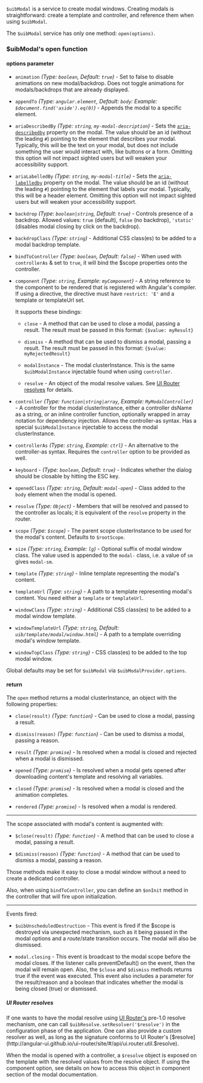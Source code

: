 `$uibModal` is a service to create modal windows.
Creating modals is straightforward: create a template and controller, and reference them when using `$uibModal`.

The `$uibModal` service has only one method: `open(options)`.

### $uibModal's open function

#### options parameter

* `animation`
  _(Type: `boolean`, Default: `true`)_ -
  Set to false to disable animations on new modal/backdrop. Does not toggle animations for modals/backdrops that are already displayed.

* `appendTo`
  _(Type: `angular.element`, Default: `body`: Example: `$document.find('aside').eq(0)`)_ -
  Appends the modal to a specific element.

* `ariaDescribedBy`
  _(Type: `string`, `my-modal-description`)_ -
  Sets the [`aria-describedby`](https://www.w3.org/TR/wai-aria/states_and_properties#aria-describedby) property on the modal. The value should be an id (without the leading `#`) pointing to the element that describes your modal. Typically, this will be the text on your modal, but does not include something the user would interact with, like buttons or a form. Omitting this option will not impact sighted users but will weaken your accessibility support.

* `ariaLabelledBy`
  _(Type: `string`, `my-modal-title`)_ -
  Sets the [`aria-labelledby`](https://www.w3.org/TR/wai-aria/states_and_properties#aria-labelledby) property on the modal. The value should be an id (without the leading `#`) pointing to the element that labels your modal. Typically, this will be a header element. Omitting this option will not impact sighted users but will weaken your accessibility support.

* `backdrop`
  _(Type: `boolean|string`, Default: `true`)_ -
  Controls presence of a backdrop. Allowed values: `true` (default), `false` (no backdrop), `'static'` (disables modal closing by click on the backdrop).

* `backdropClass`
  _(Type: `string`)_ -
  Additional CSS class(es) to be added to a modal backdrop template.

* `bindToController`
  _(Type: `boolean`, Default: `false`)_ -
  When used with `controllerAs` & set to `true`, it will bind the $scope properties onto the controller.

* `component`
  _(Type: `string`, Example: `myComponent`)_ -
  A string reference to the component to be rendered that is registered with Angular's compiler. If using a directive, the directive must have `restrict: 'E'` and a template or templateUrl set.

  It supports these bindings:

  * `close` - A method that can be used to close a modal, passing a result. The result must be passed in this format: `{$value: myResult}`

  * `dismiss` - A method that can be used to dismiss a modal, passing a result. The result must be passed in this format: `{$value: myRejectedResult}`

  * `modalInstance` - The modal clusterInstance. This is the same `$uibModalInstance` injectable found when using `controller`.

  * `resolve` - An object of the modal resolve values. See [UI Router resolves](#ui-router-resolves) for details.

* `controller`
  _(Type: `function|string|array`, Example: `MyModalController`)_ -
  A controller for the modal clusterInstance, either a controller dsName as a string, or an inline controller function, optionally wrapped in array notation for dependency injection. Allows the controller-as syntax. Has a special `$uibModalInstance` injectable to access the modal clusterInstance.

* `controllerAs`
  _(Type: `string`, Example: `ctrl`)_ -
  An alternative to the controller-as syntax. Requires the `controller` option to be provided as well.

* `keyboard` -
  _(Type: `boolean`, Default: `true`)_ -
  Indicates whether the dialog should be closable by hitting the ESC key.

* `openedClass`
  _(Type: `string`, Default: `modal-open`)_ -
  Class added to the `body` element when the modal is opened.

* `resolve`
  _(Type: `Object`)_ -
  Members that will be resolved and passed to the controller as locals; it is equivalent of the `resolve` property in the router.

* `scope`
  _(Type: `$scope`)_ -
  The parent scope clusterInstance to be used for the modal's content. Defaults to `$rootScope`.

* `size`
  _(Type: `string`, Example: `lg`)_ -
  Optional suffix of modal window class. The value used is appended to the `modal-` class, i.e. a value of `sm` gives `modal-sm`.

* `template`
  _(Type: `string`)_ -
  Inline template representing the modal's content.

* `templateUrl`
  _(Type: `string`)_ -
  A path to a template representing modal's content. You need either a `template` or `templateUrl`.

* `windowClass`
  _(Type: `string`)_ -
  Additional CSS class(es) to be added to a modal window template.

* `windowTemplateUrl`
  _(Type: `string`, Default: `uib/template/modal/window.html`)_ -
  A path to a template overriding modal's window template.

* `windowTopClass`
  _(Type: `string`)_ -
  CSS class(es) to be added to the top modal window.

Global defaults may be set for `$uibModal` via `$uibModalProvider.options`.

#### return

The `open` method returns a modal clusterInstance, an object with the following properties:

* `close(result)`
  _(Type: `function`)_ -
  Can be used to close a modal, passing a result.

* `dismiss(reason)`
  _(Type: `function`)_ -
  Can be used to dismiss a modal, passing a reason.

* `result`
  _(Type: `promise`)_ -
  Is resolved when a modal is closed and rejected when a modal is dismissed.

* `opened`
  _(Type: `promise`)_ -
  Is resolved when a modal gets opened after downloading content's template and resolving all variables.

* `closed`
  _(Type: `promise`)_ -
  Is resolved when a modal is closed and the animation completes.

* `rendered`
  _(Type: `promise`)_ -
  Is resolved when a modal is rendered.

---

The scope associated with modal's content is augmented with:

* `$close(result)`
  _(Type: `function`)_ -
  A method that can be used to close a modal, passing a result.

* `$dismiss(reason)`
  _(Type: `function`)_ -
  A method that can be used to dismiss a modal, passing a reason.

Those methods make it easy to close a modal window without a need to create a dedicated controller.

Also, when using `bindToController`, you can define an `$onInit` method in the controller that will fire upon initialization.

---

Events fired:

* `$uibUnscheduledDestruction` -
  This event is fired if the $scope is destroyed via unexpected mechanism, such as it being passed in the modal options and a $route/$state transition occurs. The modal will also be dismissed.

* `modal.closing` -
  This event is broadcast to the modal scope before the modal closes. If the listener calls preventDefault() on the event, then the modal will remain open.
  Also, the `$close` and `$dismiss` methods returns true if the event was executed. This event also includes a parameter for the result/reason and a boolean that indicates whether the modal is being closed (true) or dismissed.

##### UI Router resolves

If one wants to have the modal resolve using [UI Router's](https://github.com/angular-ui/ui-router) pre-1.0 resolve mechanism, one can call `$uibResolve.setResolver('$resolve')` in the configuration phase of the application. One can also provide a custom resolver as well, as long as the signature conforms to UI Router's [$resolve](http://angular-ui.github.io/ui-router/site/#/api/ui.router.util.$resolve).

When the modal is opened with a controller, a `$resolve` object is exposed on the template with the resolved values from the resolve object. If using the component option, see details on how to access this object in component section of the modal documentation.
